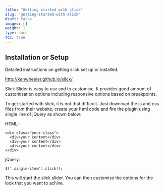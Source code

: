 ```yaml
---
title: "Getting started with slick"
slug: "getting-started-with-slick"
draft: false
images: []
weight: 1
type: docs
toc: true
---
```


## Installation or Setup
Detailed instructions on getting slick set up or installed.

http://kenwheeler.github.io/slick/

Slick Slider is easy to use and to customise. It provides good amount of customisation options including responsive options based on breakpoints.

To get started with slick, it is not that difficult. Just download the js and css files from their website, create your html code and fire the plugin using single line of jQuery as shown below:

HTML: 

    <div class="your-class">
      <div>your content</div>
      <div>your content</div>
      <div>your content</div>
    </div>

jQuery:

`$('.single-item').slick();`

This will start the slick slider. You can then customise the options for the look that you want to achive.


